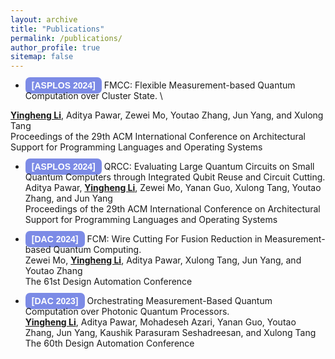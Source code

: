 ```yaml
---
layout: archive
title: "Publications"
permalink: /publications/
author_profile: true
sitemap: false
---
```


<!-- {% if author.googlescholar %}
  You can also find my articles on <u><a href="{{author.googlescholar}}">my Google Scholar profile</a>.</u>
{% endif %}

{% include base_path %}

{% for post in site.publications reversed %}
  {% include archive-single.html %}
{% endfor %}
 -->



<style>
    .badge {
        background-color: #7C8BE6; /* Red background */
        color: white;             /* White text */
        font-weight: bold;        /* Bold font */
        padding: 5px 10px;        /* Padding around the text */
        text-align: center;       /* Center-aligned text */
        border-radius: 7px;       /* Rounded corners */
        font-family: 'Raleway', Arial; /* Font family */
    }
</style>



* <span class="badge" style="font-family: 'Raleway', Arial;">[ASPLOS 2024]</span>  FMCC: Flexible Measurement-based Quantum Computation over Cluster State. \
<!-- [Slides](../files/STAR_slides.pptx) \ -->
<u><b>Yingheng Li</b></u>, Aditya Pawar, Zewei Mo, Youtao Zhang, Jun Yang, and Xulong Tang\
Proceedings of the 29th ACM International Conference on Architectural Support for Programming Languages and Operating Systems



* <span class="badge" style="font-family: 'Raleway',Arial; ">[ASPLOS 2024]</span> QRCC: Evaluating Large Quantum Circuits on Small Quantum Computers through Integrated Qubit Reuse and Circuit Cutting. \
  Aditya Pawar, <u><b>Yingheng Li</b></u>, Zewei Mo, Yanan Guo, Xulong Tang, Youtao Zhang, and Jun Yang \
  Proceedings of the 29th ACM International Conference on Architectural Support for Programming Languages and Operating Systems
  


* <span class="badge" style="font-family: 'Raleway',Arial; ">[DAC 2024]</span> FCM: Wire Cutting For Fusion Reduction in Measurement-based Quantum Computing. \
  Zewei Mo, <u><b>Yingheng Li</b></u>, Aditya Pawar, Xulong Tang, Jun Yang, and Youtao Zhang \
  The 61st Design Automation Conference
  

* <span class="badge" style="font-family: 'Raleway',Arial; ">[DAC 2023]</span> Orchestrating Measurement-Based Quantum Computation over Photonic Quantum Processors. \
  <u><b>Yingheng Li</b></u>, Aditya Pawar, Mohadeseh Azari, Yanan Guo, Youtao Zhang, Jun Yang, Kaushik Parasuram Seshadreesan, and Xulong Tang \
  The 60th Design Automation Conference
  

